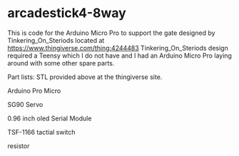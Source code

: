 # arcadestick4-8way
 
This is code for the Arduino Micro Pro to support the gate designed by Tinkering_On_Steriods located at https://www.thingiverse.com/thing:4244483
Tinkering_On_Steriods design required a Teensy which I do not have and I had an Arduino Micro Pro laying around with some other spare parts.


Part lists: 
STL provided above at the thingiverse site.

Arduino Pro Micro 

SG90 Servo

0.96 inch oled Serial Module

TSF-1166 tactial switch

resistor

